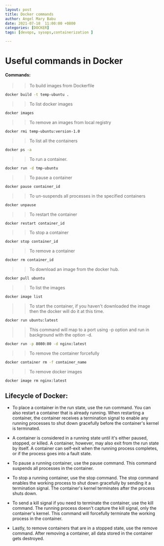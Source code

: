 ```yaml
---
layout: post
title: Docker commands
author: Angel Mary Babu
date: 2021-07-18  11:00:00 +0800
categories: [DOCKER]
tags: [devops, sysops,containerization ]

---
```



# Useful commands in Docker


#### Commands:

>> To build images from Dockerfile

```sh
docker build -t temp-ubuntu .  
```

>> To list docker images

```sh
docker images 
```

>> To remove an images from local registry

```sh
docker rmi temp-ubuntu:version-1.0 
```

>> To list all the containers

```sh
docker ps -a 
```

>> To run a container.

```sh
docker run -d tmp-ubuntu 
```

>> To pause a container

```sh
docker pause container_id 
```

>> To un-suspends all processes in the specified containers

```sh
docker unpause 
```

>> To restart the container

```sh
docker restart container_id 
```

>> To stop a container

```sh
docker stop container_id 
```

>> To remove a container

```sh
docker rm container_id 
```

>> To download an image from the docker hub.

```sh
docker pull ubuntu 
```

>> To list the images 

```sh
docker image list 
```

>> To start the container, if you haven't downloaded the image then the docker will do it at this time.

```sh
docker run ubuntu:latest 
```

>> This command will map to a port using -p option and run in background with the option -d.

```sh
docker run -p 8080:80 -d nginx:latest 
```

>> To remove the container forcefully

```sh
docker container rm -f container_name 
```
>> To remove docker images

```sh
docker image rm nginx:latest 
```



## Lifecycle of  Docker:

- To place a container in the run state, use the run command. You can also restart a container that is already running. When restarting a container, the container receives a termination signal to enable any running processes to shut down gracefully before the container's kernel is terminated.

- A container is considered in a running state until it's either paused, stopped, or killed. A container, however, may also exit from the run state by itself. A container can self-exit when the running process completes, or if the process goes into a fault state.

- To pause a running container, use the pause command. This command suspends all processes in the container.

- To stop a running container, use the stop command. The stop command enables the working process to shut down gracefully by sending it a termination signal. The container's kernel terminates after the process shuts down.

- To send a kill signal if you need to terminate the container, use the kill command. The running process doesn't capture the kill signal, only the container's kernel. This command will forcefully terminate the working process in the container.

- Lastly, to remove containers that are in a stopped state, use the remove command. After removing a container, all data stored in the container gets destroyed.
